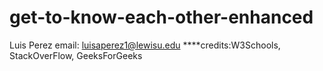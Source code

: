 # get-to-know-each-other-enhanced
Luis Perez email: luisaperez1@lewisu.edu
****credits:W3Schools, StackOverFlow, GeeksForGeeks
